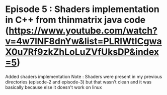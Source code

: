 # Episode 5 : Shaders implementation in C++ from thinmatrix java code (https://www.youtube.com/watch?v=4w7lNF8dnYw&list=PLRIWtICgwaX0u7Rf9zkZhLoLuZVfUksDP&index=5)
Added shaders implementation
Note : Shaders were present in my previous directories (episode-2 and episode-3) but that wasn't clean and it was basically because else it doesn't work on linux

